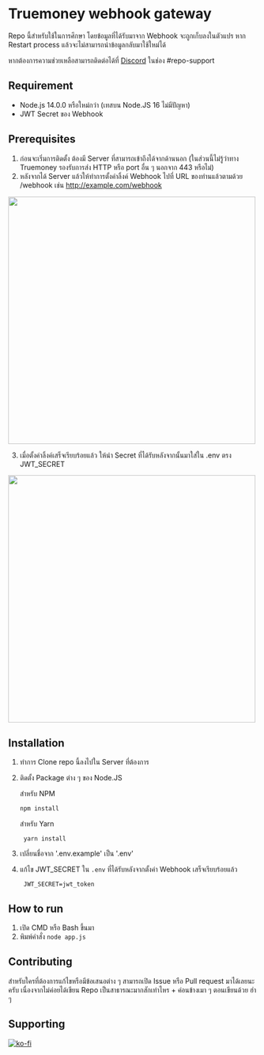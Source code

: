 # Truemoney webhook gateway

Repo นี้สำหรับใช้ในการศึกษา โดยข้อมูลที่ได้รับมาจาก Webhook จะถูกเก็บลงในตัวแปร
หาก Restart process แล้วจะไม่สามารถนำข้อมูลกลับมาใช้ใหม่ได้

หากต้องการความช่วยเหลือสามารถติดต่อได้ที่ [Discord](https://discord.deartanakorn.com) ในช่อง #repo-support

## Requirement

- Node.js 14.0.0 หรือใหม่กว่า (เทสบน Node.JS 16 ไม่มีปัญหา)
- JWT Secret ของ Webhook

## Prerequisites

1. ก่อนจะเริ่มการติดตั้ง ต้องมี Server ที่สามารถเข้าถึงได้จากด้านนอก
   (ในส่วนนี้ไม่รู้ว่าทาง Truemoney รองรับการส่ง HTTP หรือ port อื่น ๆ นอกจาก 443 หรือไม่)
2. หลังจากได้ Server แล้วให้ทำการตั้งค่าลิ้งค์ Webhook ไปที่ URL ของท่านแล้วตามด้วย /webhook เช่น http://example.com/webhook
<img src="https://user-images.githubusercontent.com/43856376/171544028-77e2a972-312f-439b-9d1c-053397fc73af.jpg" height="500">

3. เมื่อตั้งค่าลิ้งค์เสร็จเรียบร้อยแล้ว ให้นำ Secret ที่ได้รับหลังจากนั้นมาใส่ใน .env ตรง JWT_SECRET
<img src="https://user-images.githubusercontent.com/43856376/171543646-18566f5b-4ab2-4403-96d5-5d228cf58051.png" height="500">


## Installation

1. ทำการ Clone repo นี้ลงไปใน Server ที่ต้องการ
2. ติดตั้ง Package ต่าง ๆ ของ Node.JS
   
   สำหรับ NPM
   ```sh
   npm install
   ```
   สำหรับ Yarn
   ```
    yarn install
   ```
3. เปลี่ยนชื่อจาก '.env.example' เป็น '.env'
4. แก้ไข JWT_SECRET ใน `.env` ที่ได้รับหลังจากตั้งค่า Webhook เสร็จเรียบร้อยแล้ว
   ```
    JWT_SECRET=jwt_token
   ```

## How to run

1. เปิด CMD หรือ Bash ขึ้นมา
2. พิมพ์คำสั่ง `node app.js`

## Contributing

สำหรับใครที่ต้องการแก้ไขหรือมีข้อเสนอต่าง ๆ สามารถเปิด Issue หรือ Pull request มาได้เลยนะครับ เนื่องจากไม่ค่อยได้เขียน Repo เป็นสาธารณะมากสักเท่าไหร + ค่อนข้างเมา ๆ ตอนเขียนด้วย ฮ่า ๆ

## Supporting

[![ko-fi](https://ko-fi.com/img/githubbutton_sm.svg)](https://ko-fi.com/R6R7D1A6E)
